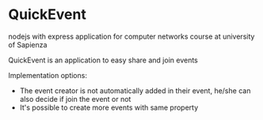 # QuickEvent
nodejs with express application for computer networks course at university of Sapienza

QuickEvent is an application to easy share and join events

Implementation options:
- The event creator is not automatically added in their event, he/she can also decide if join the event or not
- It's possible to create more events with same property

